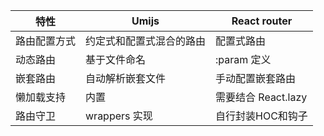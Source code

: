 | 特性         | Umijs                    | React router        |
| ------------ | ------------------------ | ------------------- |
| 路由配置方式 | 约定式和配置式混合的路由 | 配置式路由          |
| 动态路由     | 基于文件命名             | :param 定义         |
| 嵌套路由     | 自动解析嵌套文件         | 手动配置嵌套路由    |
| 懒加载支持   | 内置                     | 需要结合 React.lazy |
| 路由守卫     | wrappers 实现            | 自行封装HOC和钩子   |

